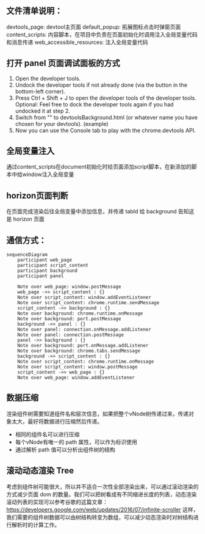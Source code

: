 ## 文件清单说明：
devtools_page: devtool主页面
default_popup: 拓展图标点击时弹窗页面
content_scripts: 内容脚本，在项目中负责在页面初始化时调用注入全局变量代码和消息传递
web_accessible_resources: 注入全局变量代码

## 打开 panel 页面调试面板的方式

1. Open the developer tools.
1. Undock the developer tools if not already done (via the button in the bottom-left corner).
1. Press Ctrl + Shift + J to open the developer tools of the developer tools.
Optional: Feel free to dock the developer tools again if you had undocked it at step 2.
1. Switch from "<top frame>" to devtoolsBackground.html (or whatever name you have chosen for your devtools). (example)
1. Now you can use the Console tab to play with the chrome.devtools API.

## 全局变量注入
通过content_scripts在document初始化时给页面添加script脚本，在新添加的脚本中给window注入全局变量

## horizon页面判断
在页面完成渲染后往全局变量中添加信息，并传递 tabId 给 background 告知这是 horizon 页面

## 通信方式：
```mermaid
sequenceDiagram
    participant web_page
    participant script_content
    participant background
    participant panel

    Note over web_page: window.postMessage
    web_page ->> script_content : {}
    Note over script_content: window.addEventListener
    Note over script_content: chrome.runtime.sendMessage
    script_content ->> background : {}
    Note over background: chrome.runtime.onMessage
    Note over background: port.postMessage
    background ->> panel : {}
    Note over panel: connection.onMessage.addListener
    Note over panel: connection.postMessage
    panel ->> background : {}
    Note over background: port.onMessage.addListener
    Note over background: chrome.tabs.sendMessage
    background ->> script_content : {}
    Note over script_content: chrome.runtime.onMessage
    Note over script_content: window.postMessage
    script_content ->> web_page : {}
    Note over web_page: window.addEventListener
```

## 数据压缩
渲染组件树需要知道组件名和层次信息，如果把整个vNode树传递过来，传递对象太大，最好将数据进行压缩然后传递。
- 相同的组件名可以进行压缩
- 每个vNode有唯一的 path 属性，可以作为标识使用
- 通过解析 path 值可以分析出组件树的结构

## 滚动动态渲染 Tree
考虑到组件树可能很大，所以并不适合一次性全部渲染出来，可以通过滚动渲染的方式减少页面 dom 的数量。我们可以把树看成有不同缩进长度的列表，动态渲染滚动列表的实现可以参考谷歌的这篇文章：https://developers.google.com/web/updates/2016/07/infinite-scroller 这样，我们需要的组件树数据可以由树结构转变为数组，可以减少动态渲染时对树结构进行解析时的计算工作。
